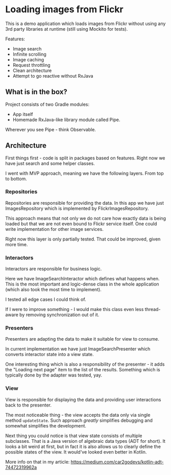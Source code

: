 # Loading images from Flickr

This is a demo application which loads images from Flickr without using any 3rd party libraries at runtime (still using Mockito for tests).

Features:
- Image search
- Infinite scrolling
- Image caching
- Request throttling
- Clean architecture
- Attempt to go reactive without RxJava

## What is in the box?

Project consists of two Gradle modules:

- App itself
- Homemade RxJava-like library module called Pipe.
 
 Wherever you see Pipe - think Observable.

## Architecture

First things first - code is split in packages based on features. Right now we have just search and 
some helper classes.

I went with MVP approach, meaning we have the following layers. From top to bottom.

### Repositories

Repositories are responsible for providing the data. In this app we have just ImagesRepository which
is implemented by FlickrImagesRepository.

This approach means that not only we do not care how exactly data is being loaded but that we are
not even bound to Flickr service itself. One could write implementation for other image services.

Right now this layer is only partially tested. That could be improved, given more time.

### Interactors

Interactors are responsible for business logic.

Here we have ImageSearchInteractor which defines what happens when. This is the most important and
logic-dense class in the whole application (which also took the most time to implement).

I tested all edge cases I could think of. 

If I were to improve something - I would make this class
even less thread-aware by removing synchronization out of it.

### Presenters

Presenters are adapting the data to make it suitable for view to consume.

In current implementation we have just ImageSearchPresenter which converts interactor state into a 
view state.

One interesting thing which is also a responsibility of the presenter - it adds the 
"Loading next page" item to the list of the results. Something which is typically done by the 
adapter was tested, yay. 

### View

View is responsible for displaying the data and providing user interactions back to the presenter.

The most noticeable thing - the view accepts the data only via single method `updateState`. Such
approach *greatly* simplifies debugging and somewhat simplifies the development.

Next thing you could notice is that view state consists of multiple subclasses. That is a Java
version of algebraic data types (ADT for short). It looks a bit weird at first, but in fact it is
also allows us to clearly define the possible states of the view. It would've looked even better in 
Kotlin.

More info on that in my article: https://medium.com/car2godevs/kotlin-adt-74472319962a